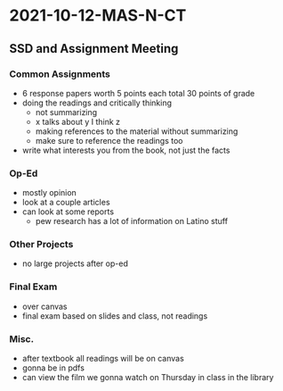 # 2021-10-12-MAS-N-CT
## SSD and Assignment Meeting

### Common Assignments
- 6 response papers worth 5 points each total 30 points of grade
- doing the readings and critically thinking
  - not summarizing
  - x talks about y I think z
  - making references to the material without summarizing
  - make sure to reference the readings too
- write what interests you from the book, not just the facts

### Op-Ed
- mostly opinion
- look at a couple articles
- can look at some reports
  - pew research has a lot of information on Latino stuff

### Other Projects
- no large projects after op-ed

### Final Exam
- over canvas
- final exam based on slides and class, not readings

### Misc.
- after textbook all readings will be on canvas
- gonna be in pdfs
- can view the film we gonna watch on Thursday in class in the library
